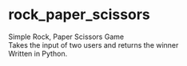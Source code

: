 # rock_paper_scissors

Simple Rock, Paper Scissors Game <br />
Takes the input of two users and returns the winner <br />
Written in Python.
